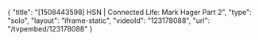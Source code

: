{
    "title": "[1508443598] HSN | Connected Life: Mark Hager Part 2",
    "type": "solo",
    "layout": "iframe-static",
    "videoId": "123178088",
    "url": "\/tvpembed\/123178088"
}